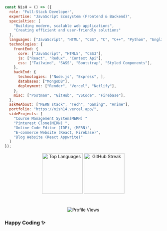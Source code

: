 ~~~js
const NisH = () => ({
  role: "Full-Stack Developer",
  expertise: "JavaScript Ecosystem (Frontend & Backend)",
  specialties: [
    "Building modern, scalable web applications",
    "Creating efficient and user-friendly solutions"
  ],
  languages: ["JavaScript", "HTML", "CSS", "C", "C++", "Python", "English"],
  technologies: {
    frontEnd: {
      core: ["JavaScript", "HTML5", "CSS3"],
      js: ["React", "Redux", "Context Api"],
      css: ["Tailwind", "SASS", "Bootstrap", "Styled Components"],
    },
    backEnd: {
      technologies: ["Node.js", "Express", ],
      databases: ["MongoDB"],
      deployment: ["Render", "Vercel", "Netlify"],
    },
    misc: ["Postman", "GitHub", "VSCode", "Firebase"],
  },
  askMeAbout: ["MERN stack", "Tech", "Gaming", "Anime"],
  portfolio: "https://nish14.vercel.app/",
  sideProjects: [
    "Course Management System(MERN) "
    "Pinterest Clone(MERN) ",
    "Online Code Editor (IDE), (MERN)",
    "E-commerce Website (React, Firebase)",
    "Blog Website (React Appwrite)"
  ]
});
~~~

<div align="center">
  <img src="https://github-readme-stats.vercel.app/api/top-langs?username=NISHANTCHAUHAN1&locale=en&hide_title=false&layout=compact&card_width=320&langs_count=10&theme=dark&hide_border=false&order=2" height="130" alt="Top Languages"/>
  <img src="https://streak-stats.demolab.com?user=NISHANTCHAUHAN1&locale=en&mode=daily&theme=dark&hide_border=false&border_radius=12&order=3" height="130" alt="GitHub Streak"/>
</div>

###

<br clear="both">

<div align="center">
  <img src="https://komarev.com/ghpvc/?username=NISHANTCHAUHAN1&style=for-the-badge&color=blue" alt="Profile Views"/>
</div>

###

<h3 align="left">Happy Coding ✨</h3>
